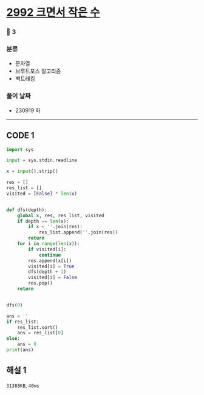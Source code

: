 # [2992 크면서 작은 수](https://www.acmicpc.net/problem/2992)

### 🥈 3

### 분류

- 문자열
- 브루트포스 알고리즘
- 백트래킹

### 풀이 날짜

- 230919 화

---

## CODE 1

```python
import sys

input = sys.stdin.readline

x = input().strip()

res = []
res_list = []
visited = [False] * len(x)


def dfs(depth):
    global x, res, res_list, visited
    if depth == len(x):
        if x < ''.join(res):
            res_list.append(''.join(res))
        return
    for i in range(len(x)):
        if visited[i]:
            continue
        res.append(x[i])
        visited[i] = True
        dfs(depth + 1)
        visited[i] = False
        res.pop()
    return


dfs(0)

ans = ''
if res_list:
    res_list.sort()
    ans = res_list[0]
else:
    ans = 0
print(ans)
```

## 해설 1

`31388KB`, `40ms`
